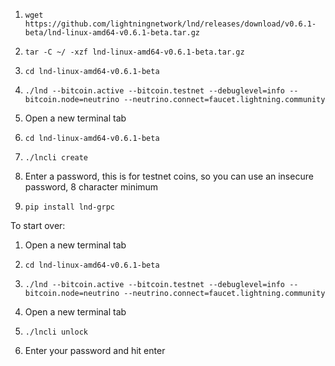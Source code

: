 
1. `wget https://github.com/lightningnetwork/lnd/releases/download/v0.6.1-beta/lnd-linux-amd64-v0.6.1-beta.tar.gz`

2. `tar -C ~/ -xzf lnd-linux-amd64-v0.6.1-beta.tar.gz`

3. `cd lnd-linux-amd64-v0.6.1-beta`

4. `./lnd --bitcoin.active --bitcoin.testnet --debuglevel=info --bitcoin.node=neutrino --neutrino.connect=faucet.lightning.community`

5. Open a new terminal tab

6. `cd lnd-linux-amd64-v0.6.1-beta`

7. `./lncli create`

8. Enter a password, this is for testnet coins, so you can use an insecure password, 8 character minimum

9. `pip install lnd-grpc`

To start over:

1. Open a new terminal tab

2. `cd lnd-linux-amd64-v0.6.1-beta`

3. `./lnd --bitcoin.active --bitcoin.testnet --debuglevel=info --bitcoin.node=neutrino --neutrino.connect=faucet.lightning.community`

4. Open a new terminal tab

5. `./lncli unlock`

6. Enter your password and hit enter
